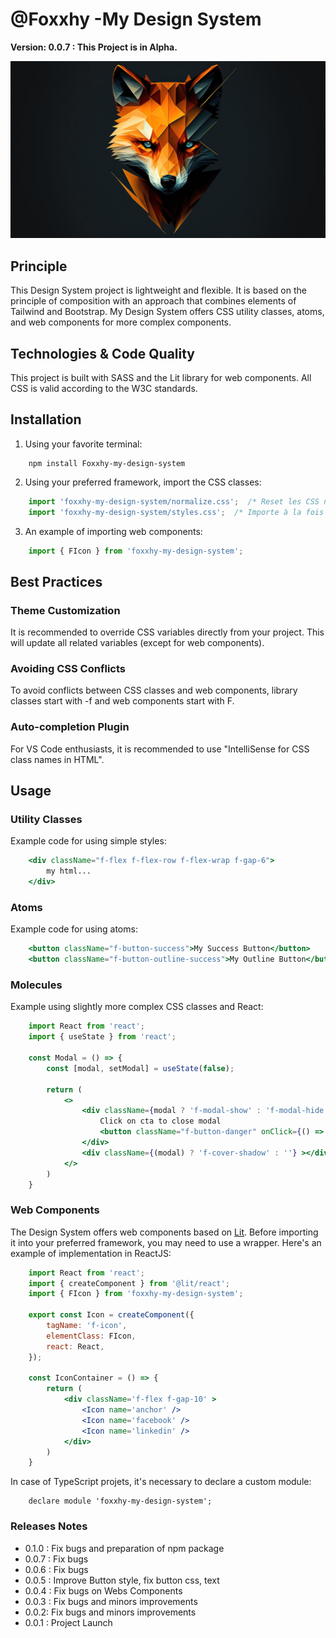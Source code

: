 #  @Foxxhy -My Design System
__Version: 0.0.7 : This Project is in Alpha.__

![image](doc/background.jpg)

## Principle

This Design System project is lightweight and flexible. It is based on the principle of composition with an approach that combines elements of Tailwind and Bootstrap. My Design System offers CSS utility classes, atoms, and web components for more complex components.

## Technologies & Code Quality

This project is built with SASS and the Lit library for web components. All CSS is valid according to the W3C standards.

## Installation

1) Using your favorite terminal:

```
    npm install Foxxhy-my-design-system
```

2) Using your preferred framework, import the CSS classes:
```jsx
    import 'foxxhy-my-design-system/normalize.css';  /* Reset les CSS natif */
    import 'foxxhy-my-design-system/styles.css';  /* Importe à la fois le thème et les classes CSS */
```

3) An example of importing web components:
```jsx
    import { FIcon } from 'foxxhy-my-design-system';
```

## Best Practices

### Theme Customization
It is recommended to override CSS variables directly from your project. This will update all related variables (except for web components).

### Avoiding CSS Conflicts
To avoid conflicts between CSS classes and web components, library classes start with -f and web components start with F.

### Auto-completion Plugin
For VS Code enthusiasts, it is recommended to use "IntelliSense for CSS class names in HTML".

## Usage

### Utility Classes

Example code for using simple styles:

```jsx
    <div className="f-flex f-flex-row f-flex-wrap f-gap-6">
        my html...
    </div>
```

### Atoms

Example code for using atoms:

```jsx
    <button className="f-button-success">My Success Button</button>
    <button className="f-button-outline-success">My Outline Button</button>
```

### Molecules

Example using slightly more complex CSS classes and React:

```jsx
    import React from 'react';
    import { useState } from 'react';

    const Modal = () => {
        const [modal, setModal] = useState(false);

        return (
            <>
                <div className={modal ? 'f-modal-show' : 'f-modal-hide'} >
                    Click on cta to close modal
                    <button className="f-button-danger" onClick={() => setModal(false)} >fermer</button>
                </div>
                <div className={(modal) ? 'f-cover-shadow' : ''} ></div>
            </>
        )
    }
```

### Web Components

The Design System offers web components based on [Lit](https://lit.dev/). Before importing it into your preferred framework, you may need to use a wrapper. Here's an example of implementation in ReactJS:

```jsx
    import React from 'react';
    import { createComponent } from '@lit/react';
    import { FIcon } from 'foxxhy-my-design-system';

    export const Icon = createComponent({
        tagName: 'f-icon',
        elementClass: FIcon,
        react: React,
    });

    const IconContainer = () => {
        return (
            <div className='f-flex f-gap-10' >
                <Icon name='anchor' />
                <Icon name='facebook' />
                <Icon name='linkedin' />
            </div>
        )
    }
```

In case of TypeScript projets, it's necessary to declare a custom module:

```tsx
    declare module 'foxxhy-my-design-system';
```

### Releases Notes
- 0.1.0 : Fix bugs and preparation of npm package
- 0.0.7 : Fix bugs
- 0.0.6 : Fix bugs
- 0.0.5 : Improve Button style, fix button css, text
- 0.0.4 : Fix bugs on Webs Components
- 0.0.3 : Fix bugs and minors improvements
- 0.0.2: Fix bugs and minors improvements
- 0.0.1 : Project Launch